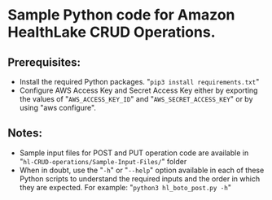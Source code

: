 # Sample Python code for Amazon HealthLake CRUD Operations.

## Prerequisites:
- Install the required Python packages. "`pip3 install requirements.txt`"
- Configure AWS Access Key and Secret Access Key either by exporting the values of "`AWS_ACCESS_KEY_ID`" and "`AWS_SECRET_ACCESS_KEY`" or by using "aws configure".

## Notes:
- Sample input files for POST and PUT operation code are available in "`hl-CRUD-operations/Sample-Input-Files/`" folder
- When in doubt, use the "`-h`" or "`--help`" option available in each of these Python scripts to understand the required inputs and the order in which they are expected. For example: "`python3 hl_boto_post.py -h`"
